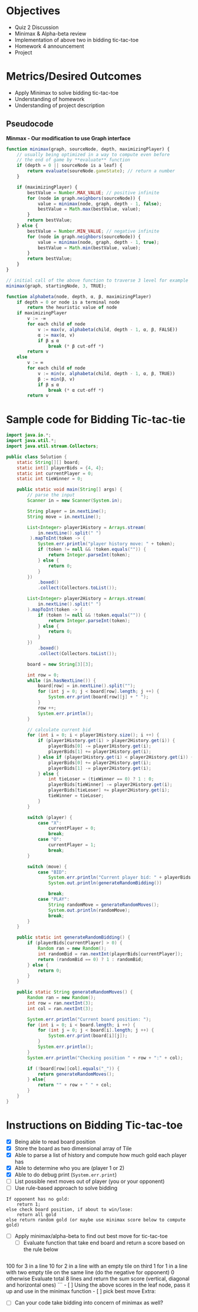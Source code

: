 # Objectives

* Quiz 2 Discussion
* Minimax & Alpha-beta review
* Implementation of above two in bidding tic-tac-toe
* Homework 4 announcement
* Project

# Metrics/Desired Outcomes

* Apply Minimax to solve bidding tic-tac-toe
* Understanding of homework
* Understanding of project description

## Pseudocode

**Minmax - Our modification to use Graph interface**
```js
function minimax(graph, sourceNode, depth, maximizingPlayer) {
    // usually being optimized in a way to compute even before
    // the end of game by **evaluate** function
    if (depth = 0 || sourceNode is a leaf) {
        return evaluate(soureNode.gameState); // return a number
    }

    if (maximizingPlayer) {
        bestValue = Number.MAX_VALUE; // positive infinite
        for (node in graph.neighbors(sourceNode)) {
            value = minimax(node, graph, depth - 1, false);
            bestValue = Math.max(bestValue, value);
        }
        return bestValue;
    } else {
        bestValue = Number.MIN_VALUE; // negative infinite
        for (node in graph.neighbors(sourceNode)) {
            value = minimax(node, graph, depth - 1, true);
            bestValue = Math.min(bestValue, value);
        }
        return bestValue;
    }
}

// initial call of the above function to traverse 3 level for example
minimax(graph, startingNode, 3, TRUE);
```

```js
function alphabeta(node, depth, α, β, maximizingPlayer)
    if depth = 0 or node is a terminal node
        return the heuristic value of node
    if maximizingPlayer
        v := -∞
        for each child of node
            v := max(v, alphabeta(child, depth - 1, α, β, FALSE))
            α := max(α, v)
            if β ≤ α
                break (* β cut-off *)
        return v
    else
        v := ∞
        for each child of node
            v := min(v, alphabeta(child, depth - 1, α, β, TRUE))
            β := min(β, v)
            if β ≤ α
                break (* α cut-off *)
        return v
```

# Sample code for Bidding Tic-tac-tie

```java
import java.io.*;
import java.util.*;
import java.util.stream.Collectors;

public class Solution {
    static String[][] board;
    static int[] playerBids = {4, 4};
    static int currentPlayer = 0;
    static int tieWinner = 0;

    public static void main(String[] args) {
        // parse the input
        Scanner in = new Scanner(System.in);

        String player = in.nextLine();
        String move = in.nextLine();

        List<Integer> player1History = Arrays.stream(
            in.nextLine().split(" ")
         ).mapToInt(token -> {
            System.err.println("player history move: " + token);
            if (token != null && !token.equals("")) {
                return Integer.parseInt(token);
            } else {
                return 0;
            }
        })
            .boxed()
            .collect(Collectors.toList());

        List<Integer> player2History = Arrays.stream(
            in.nextLine().split(" ")
        ).mapToInt(token -> {
            if (token != null && !token.equals("")) {
                return Integer.parseInt(token);
            } else {
                return 0;
            }
        })
            .boxed()
            .collect(Collectors.toList());

        board = new String[3][3];

        int row = 0;
        while (in.hasNextLine()) {
            board[row] = in.nextLine().split("");
            for (int j = 0; j < board[row].length; j ++) {
                System.err.print(board[row][j] + " ");
            }
            row ++;
            System.err.println();
        }

        // calculate current bid
        for (int i = 0; i < player1History.size(); i ++) {
            if (player1History.get(i) > player2History.get(i)) {
                playerBids[0] -= player1History.get(i);
                playerBids[1] += player1History.get(i);
            } else if (player1History.get(i) < player2History.get(i)) {
                playerBids[0] += player2History.get(i);
                playerBids[1] -= player2History.get(i);
            } else {
                int tieLoser = (tieWinner == 0) ? 1 : 0;
                playerBids[tieWinner] -= player2History.get(i);
                playerBids[tieLoser] += player2History.get(i);
                tieWinner = tieLoser;
            }
        }

        switch (player) {
            case "X":
                currentPlayer = 0;
                break;
            case "O":
                currentPlayer = 1;
                break;
        }

        switch (move) {
            case "BID":
                System.err.println("Current player bid: " + playerBids[currentPlayer]);
                System.out.println(generateRandomBidding())

                break;
            case "PLAY":
                String randomMove = generateRandomMoves();
                System.out.println(randomMove);
                break;
        }
    }

    public static int generateRandomBidding() {
        if (playerBids[currentPlayer] > 0) {
            Random ran = new Random();
            int randomBid = ran.nextInt(playerBids[currentPlayer]);
            return (randomBid == 0) ? 1 : randomBid;   
        } else {
            return 0;
        }
    }

    public static String generateRandomMoves() {
        Random ran = new Random();
        int row = ran.nextInt(3);
        int col = ran.nextInt(3);

        System.err.println("Current board position: ");
        for (int i = 0; i < board.length; i ++) {
            for (int j = 0; j < board[i].length; j ++) {
                System.err.print(board[i][j]);
            }
            System.err.println();
        }
        System.err.println("Checking position " + row + ":" + col);

        if (!board[row][col].equals("_")) {
            return generateRandomMoves();
        } else{
            return "" + row + " " + col;
        }
    }
}
```

# Instructions on Bidding Tic-tac-toe

- [x] Being able to read board position
- [x] Store the board as two dimensional array of Tile
- [x] Able to parse a list of history and compute how much gold each player has
- [x] Able to determine who you are (player 1 or 2)
- [x] Able to do debug print (`System.err.print`)
- [ ] List possible next moves out of player (you or your opponent)
- [ ] Use rule-based approach to solve bidding
```
If opponent has no gold:
    return 1;
else check board position, if about to win/lose:
    return all gold
else return random gold (or maybe use minimax score below to compute gold)
```
- [ ] Apply minimax/alpha-beta to find out best move for tic-tac-toe
    - [ ] Evaluate function that take end board and return a score based on the rule below
    ```
100 for 3 in a line
10 for 2 in a line with an empty tile on third
1 for 1 in a line with two empty tile on the same line
(do the negative for opponent)
0 otherwise
Evaluate total 8 lines and return the sum score (vertical, diagonal and horizontal ones)
    ```
    - [ ] Using the above scores in the leaf node, pass it up and use in the minimax function
    - [ ] pick best move
Extra:
- [ ] Can your code take bidding into concern of minimax as well?
